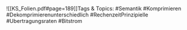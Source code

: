 
![[KS_Folien.pdf#page=189]]Tags & Topics:
   #Semantik
   #Komprimieren
   #Dekomprimierenunterschiedlich
   #RechenzeitPrinzipielle
   #Ubertragungsraten
   #Bitstrom
